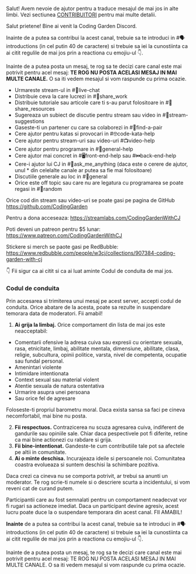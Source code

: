 Salut! Avem nevoie de ajutor pentru a traduce mesajul de mai jos in alte limbi. Vezi sectiunea [CONTRIBUITORI](./CONTRIBUTING.md) pentru mai multe detalii.

Salut prietene! Bine ai venit la Coding Garden Discord.

Inainte de a putea sa contribui la acest canal, trebuie sa te introduci in #🗣introductions (in cel putin 40 de caractere) si trebuie sa iei la cunostiinta ca ai citit regulile de mai jos prin a reactiona cu emojiu-ul 👇.

Inainte de a putea posta un mesaj, te rog sa te decizi care canal este mai potrivit pentru acel mesaj: 
**TE ROG NU POSTA ACELASI MESAJ IN MAI MULTE CANALE.** O sa iti vedem mesajul si vom raspunde cu prima ocazie.

* Urmareste stream-ul in #🔴live-chat
* Distribuie ceva la care lucrezi in #🎨share_work
* Distribuie tutoriale sau articole care ti s-au parut folositoare in #📖share_resources
* Sugereaza un subiect de discutie pentru stream sau video in #💭stream-suggestions
* Gaseste-ti un partener cu care sa colaborezi in #👫find-a-pair
* Cere ajutor pentru katas si provocari in #🤓code-kata-help
* Cere ajutor pentru stream-uri sau video-uri #📺video-help
* Cere ajutor pentru programare in #🌈general-help
* Cere ajutor mai concret in #🖥front-end-help sau #⏮back-end-help
* Cere-i ajutor lui CJ in #🤔ask_me_anything (daca este o cerere de ajutor, unul * din celelalte canale ar putea sa fie mai folositoare)
* Discutiile generale au loc in #💬general
* Orice este off topic sau care nu are legatura cu programarea se poate regasi in #🎲random

Orice cod din stream sau video-uri se poate gasi pe pagina de GitHub <https://github.com/CodingGarden>

Pentru a dona acceseaza: <https://streamlabs.com/CodingGardenWithCJ>

Poti deveni un patreon pentru $5 lunar: <https://www.patreon.com/CodingGardenWithCJ>

Stickere si merch se paote gasi pe RedBubble: <https://www.redbubble.com/people/w3cj/collections/907384-coding-garden-with-cj>

👇 Fii sigur ca ai citit si ca ai luat aminte Codul de conduita de mai jos.

### **Codul de conduita**

Prin accesarea si trimiterea unui mesaj pe acest server, accepti codul de conduita. Orice abatare de la acesta, poate sa rezulte in suspendare temorara data de moderatori. Fii amabil!

1. **Ai grija la limbaj.**  Orice comportament din lista de mai jos este neacceptabil:
  * Comentarii ofensive la adresa cuiva sau expresii cu orientare sexuala, rasa, etnicitate, limbaj, abilitate mentala, dimensiune, abilitate, clasa, religie, subcultura, opinii politice, varsta, nivel de competenta, ocupatie sau fundal personal.
  * Amenintari violente
  * Intimidare intentionata
  * Context sexual sau material violent
  * Atentie sexuala de natura ostentativa
  * Urmarire asupra unei persoana
  * Sau orice fel de agresare
  
  Foloseste-ti propriul barometru moral. Daca exista sansa sa faci pe cineva necomfortabil, mai bine nu posta.

2. **Fii respectuos.** Contrazicerea nu scuza agresarea cuiva, indiferent de gandurile sau opiniile sale. Chiar daca pespectivele pot fi diferite, retine ca mai bine actionezi cu rabdare si grija.
3. **Fii bine-intentionat.** Gandeste-te cum contributiile tale pot sa afectele pe altii in comunitate.
4. **Ai o minte deschisa.** Incurajeaza ideile si persoanele noi. Comunitatea coastra evolueaza si suntem deschisi la schimbare pozitiva.

Daca crezi ca cineva nu se comporta potrivit, ar trebui sa anunti un moderator. Te rog scrie-ti numele si o descriere scurta a incidentului, si vom reveni cat de curand putem.

Participantii care au fost semnalati pentru un comportament neadecvat vor fi rugari sa  actioneze imediat. Daca un participant devine agresiv, acest lucru poate duce la o suspendare temporara din acest canal. FII AMABIL!

**Inainte** de a putea sa contribui la acest canal, trebuie sa te introduci in #🗣introductions (in cel putin 40 de caractere) si trebuie sa iei la cunostiinta ca ai citit regulile de mai jos prin a reactiona cu emojiu-ul 👇. 

Inainte de a putea posta un mesaj, te rog sa te decizi care canal este mai potrivit pentru acel mesaj: TE ROG NU POSTA ACELASI MESAJ IN MAI MULTE CANALE. O sa iti vedem mesajul si vom raspunde cu prima ocazie.